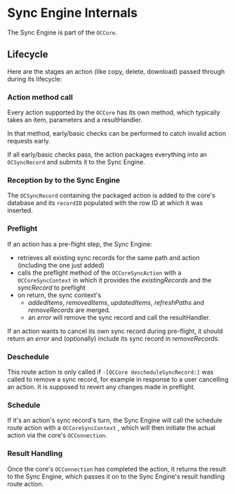 # Sync Engine Internals

The Sync Engine is part of the `OCCore`.

## Lifecycle

Here are the stages an action (like copy, delete, download) passed through during its lifecycle:

### Action method call

Every action supported by the `OCCore` has its own method, which typically takes an item, parameters and a resultHandler.

In that method, early/basic checks can be performed to catch invalid action requests early.

If all early/basic checks pass, the action packages everything into an `OCSyncRecord` and submits it to the Sync Engine.

### Reception by to the Sync Engine

The `OCSyncRecord` containing the packaged action is added to the core's database and its `recordID` populated with the row ID at which it was inserted.

### Preflight

If an action has a pre-flight step, the Sync Engine:
- retrieves all existing sync records for the same path and action (including the one just added)
- calls the preflight method of the `OCCoreSyncAction` with a `OCCoreSyncContext` in which it provides the *existingRecords* and the *syncRecord* to preflight
- on return, the sync context's 
    - *addedItems*, *removedItems*, *updatedItems*, *refreshPaths* and *removeRecords* are merged.
    - an *error* will remove the sync record and call the resultHandler.

If an action wants to cancel its own sync record during pre-flight, it should return an *error* and (optionally) include its sync record in *removeRecords*.

### Deschedule

This route action is only called if `-[OCCore descheduleSyncRecord:]` was called to remove a sync record, for example in response to a user cancelling an action. It is supposed to revert any changes made in preflight.

### Schedule

If it's an action's sync record's turn, the Sync Engine will call the schedule route action with a `OCCoreSyncContext` , which will then initiate the actual action via the core's `OCConnection`.

### Result Handling

Once the core's `OCConnection` has completed the action, it returns the result to the Sync Engine, which passes it on to the Sync Engine's result handling route action.


## 
